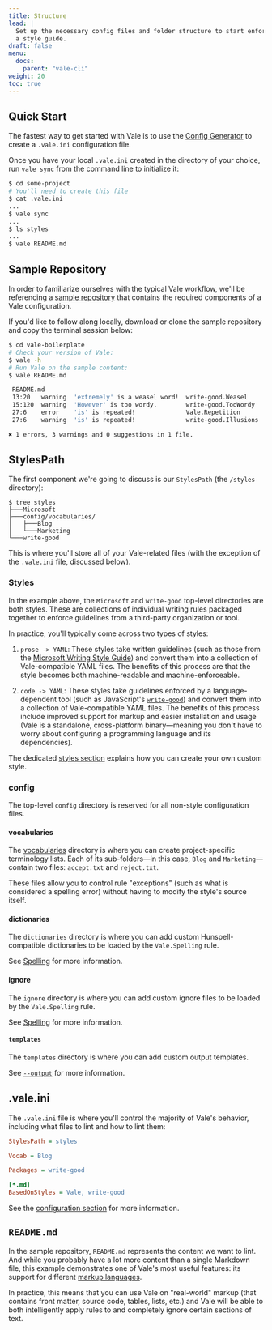 ```yaml
---
title: Structure
lead: |
  Set up the necessary config files and folder structure to start enforcing
  a style guide.
draft: false
menu:
  docs:
    parent: "vale-cli"
weight: 20
toc: true
---
```


## Quick Start

The fastest way to get started with Vale is to use the
[Config Generator](/generator) to create a `.vale.ini` configuration file.

Once you have your local `.vale.ini` created in the directory of your choice,
run `vale sync` from the command line to initialize it:

```bash
$ cd some-project
# You'll need to create this file
$ cat .vale.ini
...
$ vale sync
...
$ ls styles
...
$ vale README.md
```

## Sample Repository

In order to familiarize ourselves with the typical Vale workflow, we'll be
referencing a [sample repository][1] that contains the required components of a
Vale configuration.

If you'd like to follow along locally, download or clone the sample repository
and copy the terminal session below:

```bash
$ cd vale-boilerplate
# Check your version of Vale:
$ vale -h
# Run Vale on the sample content:
$ vale README.md

 README.md
 13:20   warning  'extremely' is a weasel word!  write-good.Weasel
 15:120  warning  'However' is too wordy.        write-good.TooWordy
 27:6    error    'is' is repeated!              Vale.Repetition
 27:6    warning  'is' is repeated!              write-good.Illusions

✖ 1 errors, 3 warnings and 0 suggestions in 1 file.
```

## StylesPath

The first component we're going to discuss is our `StylesPath` (the
`/styles` directory):

```text
$ tree styles
├───Microsoft
├───config/vocabularies/
│   ├───Blog
│   └───Marketing
└───write-good
```

This is where you'll store all of your Vale-related files (with the exception
of the `.vale.ini` file, discussed below).

### Styles

In the example above, the `Microsoft` and `write-good` top-level directories
are both styles. These are collections of individual writing rules packaged
together to enforce guidelines from a third-party organization or tool.

In practice, you'll typically come across two types of styles:

1. `prose -> YAML`: These styles take written guidelines (such as those from
   the [Microsoft Writing Style Guide][2]) and convert them into a collection
   of Vale-compatible YAML files. The benefits of this process are that the
   style becomes both machine-readable and machine-enforceable.

2. `code -> YAML`: These styles take guidelines enforced by a
   language-dependent tool (such as JavaScript's [`write-good`][3]) and convert
   them into a collection of Vale-compatible YAML files. The benefits of this
   process include improved support for markup and easier installation and
   usage (Vale is a standalone, cross-platform binary—meaning you don't have to
   worry about configuring a programming language and its dependencies).

The dedicated [styles section](/docs/topics/styles/) explains how you can
create your own custom style.

### config

The top-level `config` directory is reserved for all non-style configuration
files.

#### vocabularies

The [vocabularies](/docs/topics/vocab/) directory is where you can create project-specific 
terminology lists. Each of its sub-folders&mdash;in this case, `Blog` and
`Marketing`&mdash;contain two files: `accept.txt` and `reject.txt`.

These files allow you to control rule "exceptions" (such as what is considered
a spelling error) without having to modify the style's source itself.

#### dictionaries

The `dictionaries` directory is where you can add custom Hunspell-compatible 
dictionaries to be loaded by the `Vale.Spelling` rule.

See [Spelling](/docs/topics/styles/#spelling) for more information.

#### ignore

The `ignore` directory is where you can add custom ignore files to be loaded
by the `Vale.Spelling` rule.

See [Spelling](/docs/topics/styles/#spelling) for more information.

#### `templates`

The `templates` directory is where you can add custom output templates.

See [`--output`](/manual/output/) for more information.

## .vale.ini

The `.vale.ini` file is where you'll control the majority of Vale's behavior,
including what files to lint and how to lint them:

```ini
StylesPath = styles

Vocab = Blog

Packages = write-good

[*.md]
BasedOnStyles = Vale, write-good
```

See the [configuration section](/docs/topics/config) for more information.

## `README.md`

In the sample repository, `README.md` represents the content we want to lint.
And while you probably have a lot more content than a single Markdown file,
this example demonstrates one of Vale's most useful features: its support for
different [markup languages](/docs/topics/scoping).

In practice, this means that you can use Vale on "real-world" markup (that
contains front matter, source code, tables, lists, etc.) and Vale will be able
to both intelligently apply rules to and completely ignore certain sections of
text.

[1]: https://github.com/errata-ai/vale-boilerplate
[2]: https://github.com/errata-ai/Microsoft
[3]: https://github.com/errata-ai/write-good
